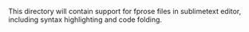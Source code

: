 This directory will contain support for fprose files in sublimetext editor,
including syntax highlighting and code folding.
